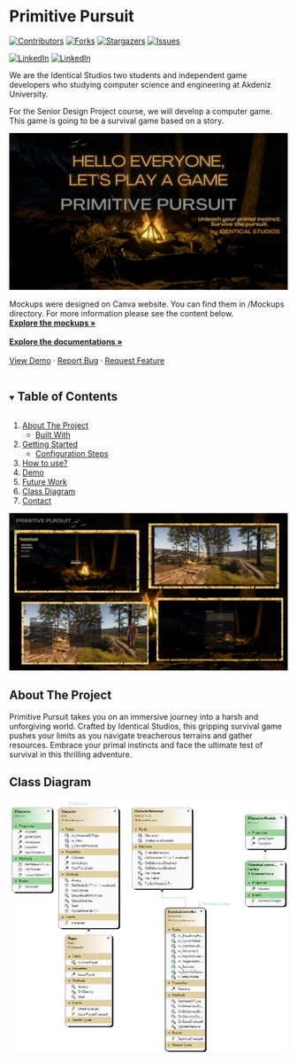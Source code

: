 # Primitive Pursuit


[![Contributors][contributors-shield]][contributors-url]
[![Forks][forks-shield]][forks-url]
[![Stargazers][stars-shield]][stars-url]
[![Issues][issues-shield]][issues-url]
<!--[![MIT License][license-shield]][license-url]-->
[![LinkedIn][linkedin-shield]][linkedin-url]
[![LinkedIn][linkedin-shield]][linkedinA-url]

<p >
  We are the Identical Studios two students and independent game developers who studying computer science and engineering at Akdeniz University.
  
  For the Senior Design Project course, we will develop a computer game. This game is going to be a survival game based on a story. 
</p>
<img src="https://github.com/aybarsduran/Senior/blob/main/Poster%20Presentation/Primitive%20Pursuit.gif"> 

<p>
Mockups were designed on Canva website. You can find them in /Mockups directory. For more information please see the content below.  
    <br />
    <a href="https://github.com/aybarsduran/Senior/tree/main/Mockups"><strong>Explore the mockups »</strong></a>
    <br />
    <br />
    <a href="https://github.com/aybarsduran/Senior/tree/main/Documentation"><strong>Explore the documentations »</strong></a>
    <br />
    <br />
    <a href="">View Demo</a>
    ·
    <a href="https://github.com/aybarsduran/Senior/issues">Report Bug</a>
    ·
    <a href="https://github.com/aybarsduran/Senior/issues">Request Feature</a>
  </p>

<!-- TABLE OF CONTENTS -->
<details open="open">
  <summary><h2 style="display: inline-block">Table of Contents</h2></summary>
  <ol>
    <li>
      <a href="#about-the-project">About The Project</a>
      <ul>
        <li><a href="#built-with">Built With</a></li>
      </ul>
    </li>
    <li>
      <a href="#getting-started">Getting Started</a>
      <ul>
        <li><a href="#configuration-steps">Configuration Steps</a></li>
      </ul>
    </li>
    <li><a href="#how-to-use">How to use?</a></li>
    <li><a href="#demo">Demo</a></li>
    <li><a href="#future-work">Future Work</a></li>
    <li><a href="#class-diagram">Class Diagram</a></li>
    <li><a href="#contact">Contact</a></li>
  </ol>
</details>


<img src="https://github.com/aybarsduran/Senior/blob/main/Poster%20Presentation/poster.png">

<!-- ABOUT THE PROJECT -->
## About The Project
Primitive Pursuit takes you on an immersive journey into a harsh and unforgiving world. Crafted by Identical Studios, this gripping survival game pushes your limits as you navigate treacherous terrains and gather resources. Embrace your primal instincts and face the ultimate test of survival in this thrilling adventure.

<!-- CLASS DIAGRAM -->
## Class Diagram
![Class Diagram](Assets/ClassDiagrams/CharacterClassDiagram.png)

<!-- MARKDOWN LINKS & IMAGES -->
<!-- https://www.markdownguide.org/basic-syntax/#reference-style-links -->
[contributors-shield]: https://img.shields.io/github/contributors/aybarsduran/Senior.svg?style=for-the-badge
[contributors-url]: https://github.com/aybarsduran/Senior/graphs/contributors
[forks-shield]: https://img.shields.io/github/forks/aybarsduran/Senior.svg?style=for-the-badge
[forks-url]: https://github.com/aybarsduran/Senior/network/members
[stars-shield]: https://img.shields.io/github/stars/aybarsduran/Senior.svg?style=for-the-badge
[stars-url]: https://github.com/aybarsduran/Senior/stargazers
[issues-shield]: https://img.shields.io/github/issues/aybarsduran/Senior.svg?style=for-the-badge
[issues-url]: https://github.com/aybarsduran/Senior/issues
[license-shield]: https://img.shields.io/github/license/aybarsduran/Senior.svg?style=for-the-badge
[license-url]: https://github.com/aybarsduran/Senior/blob/master/LICENSE.txt
[linkedin-shield]: https://img.shields.io/badge/-LinkedIn-black.svg?style=for-the-badge&logo=linkedin&colorB=555
[linkedin-url]: https://www.linkedin.com/in/bengisu-sahin/
[linkedinA-url]: https://www.linkedin.com/in/aybarsduran/

<!--Reference: https://github.com/othneildrew/Best-README-Template -->
